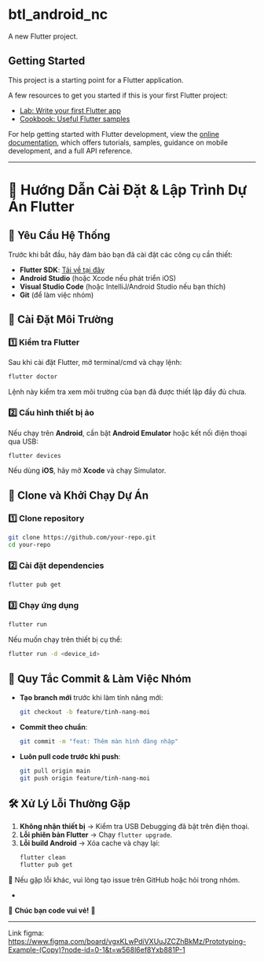# btl_android_nc

A new Flutter project.

## Getting Started

This project is a starting point for a Flutter application.

A few resources to get you started if this is your first Flutter project:

- [Lab: Write your first Flutter app](https://docs.flutter.dev/get-started/codelab)
- [Cookbook: Useful Flutter samples](https://docs.flutter.dev/cookbook)

For help getting started with Flutter development, view the
[online documentation](https://docs.flutter.dev/), which offers tutorials,
samples, guidance on mobile development, and a full API reference.

--------------------------------------------------------------------------
# 🚀 Hướng Dẫn Cài Đặt & Lập Trình Dự Án Flutter

## 📌 Yêu Cầu Hệ Thống
Trước khi bắt đầu, hãy đảm bảo bạn đã cài đặt các công cụ cần thiết:

- **Flutter SDK**: [Tải về tại đây](https://flutter.dev/docs/get-started/install)
- **Android Studio** (hoặc Xcode nếu phát triển iOS)
- **Visual Studio Code** (hoặc IntelliJ/Android Studio nếu bạn thích)
- **Git** (để làm việc nhóm)

## 🔧 Cài Đặt Môi Trường
### 1️⃣ Kiểm tra Flutter
Sau khi cài đặt Flutter, mở terminal/cmd và chạy lệnh:
```sh
flutter doctor
```
Lệnh này kiểm tra xem môi trường của bạn đã được thiết lập đầy đủ chưa.

### 2️⃣ Cấu hình thiết bị ảo
Nếu chạy trên **Android**, cần bật **Android Emulator** hoặc kết nối điện thoại qua USB:
```sh
flutter devices
```
Nếu dùng **iOS**, hãy mở **Xcode** và chạy Simulator.

## 📂 Clone và Khởi Chạy Dự Án
### 1️⃣ Clone repository
```sh
git clone https://github.com/your-repo.git
cd your-repo
```

### 2️⃣ Cài đặt dependencies
```sh
flutter pub get
```

### 3️⃣ Chạy ứng dụng
```sh
flutter run
```

Nếu muốn chạy trên thiết bị cụ thể:
```sh
flutter run -d <device_id>
```

## 📜 Quy Tắc Commit & Làm Việc Nhóm
- **Tạo branch mới** trước khi làm tính năng mới:
  ```sh
  git checkout -b feature/tinh-nang-moi
  ```
- **Commit theo chuẩn**:
  ```sh
  git commit -m "feat: Thêm màn hình đăng nhập"
  ```
- **Luôn pull code trước khi push**:
  ```sh
  git pull origin main
  git push origin feature/tinh-nang-moi
  ```

## 🛠️ Xử Lý Lỗi Thường Gặp
1. **Không nhận thiết bị** → Kiểm tra USB Debugging đã bật trên điện thoại.
2. **Lỗi phiên bản Flutter** → Chạy `flutter upgrade`.
3. **Lỗi build Android** → Xóa cache và chạy lại:
   ```sh
   flutter clean
   flutter pub get
   ```

📢 Nếu gặp lỗi khác, vui lòng tạo issue trên GitHub hoặc hỏi trong nhóm.

-
🎯 **Chúc bạn code vui vẻ!** 🚀

---------------------------------------------------------------------------------
Link figma: https://www.figma.com/board/vgxKLwPdiVXUuJZCZhBkMz/Prototyping-Example-(Copy)?node-id=0-1&t=w568l6ef8Yxb881P-1
